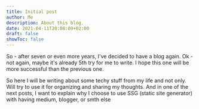 ```yaml
---
title: Initial post
author: Me
description: About this blog.
date: 2021-04-11T20:08:09+02:00
draft: false
showToc: false
---
```


So - after seven or even more years, I've decided to have a blog again.
Ok - not again, maybe it's already 5th try for me to write.
I hope this one will be more successful than the previous one.

So here I will be writing about some techy stuff from my life and not only.
Will try to use it for organizing and sharing my thoughts.
And in one of the next posts, I want to explain why I choose to use SSG (static site generator) with having medium, blogger, or smth else

